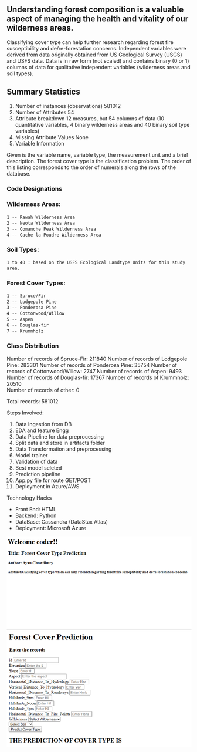 ## Understanding forest composition is a valuable aspect of managing the health and vitality of our wilderness areas. 
Classifying cover type can help further research regarding forest fire susceptibility and de/re-forestation concerns.
Independent variables were derived from data originally obtained from US Geological Survey (USGS) and USFS data. 
Data is in raw form (not scaled) and contains binary (0 or 1) columns of data for qualitative independent variables (wilderness areas and soil types).

## Summary Statistics
1. Number of instances (observations)	581012
2. Number of Attributes	54
3. Attribute breakdown	12 measures, but 54 columns of data (10 quantitative variables, 4 binary wilderness areas and 40 binary soil type variables)
4. Missing Attribute Values	None
5. Variable Information

Given is the variable name, variable type, the measurement unit and a brief description. The forest cover type is the classification problem. The order of this listing corresponds to the order of numerals along the rows of the database.



### Code Designations

### Wilderness Areas:  	
    1 -- Rawah Wilderness Area
    2 -- Neota Wilderness Area
    3 -- Comanche Peak Wilderness Area
    4 -- Cache la Poudre Wilderness Area

### Soil Types:		
    1 to 40 : based on the USFS Ecological Landtype Units for this study area.

### Forest Cover Types:	
    1 -- Spruce/Fir
    2 -- Lodgepole Pine
    3 -- Ponderosa Pine
    4 -- Cottonwood/Willow
    5 -- Aspen
    6 -- Douglas-fir
    7 -- Krummholz
    
### Class Distribution

Number of records of Spruce-Fir: 	211840 
Number of records of Lodgepole Pine: 	283301 
Number of records of Ponderosa Pine: 	 35754 
Number of records of Cottonwood/Willow:   2747 
Number of records of Aspen: 		  9493 
Number of records of Douglas-fir: 	 17367 
Number of records of Krummholz: 	 20510 	
Number of records of other: 		     0 	
		
Total records:				581012

Steps Involved:
1. Data Ingestion from DB
2. EDA and feature Engg
3. Data Pipeline for data preprocessing
4. Split data and store in artifacts folder
5. Data Transformation and preprocessing 
6. Model trainer 
7. Validation of data
8. Best model seleted 
9. Prediction pipeline
10. App.py file for route GET/POST
11. Deployment in Azure/AWS 

Technology Hacks

* Front End: HTML
* Backend: Python
* DataBase: Cassandra (DataStax Atlas)
* Deployment: Microsoft Azure

![Alt text](Untitled2.png)
![Alt text](Untitled.png)